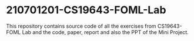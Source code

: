 # 210701201-CS19643-FOML-Lab
This repository contains source code of all the exercises from CS19643-FOML Lab and the code, paper, report and also the PPT of the Mini Project. 

